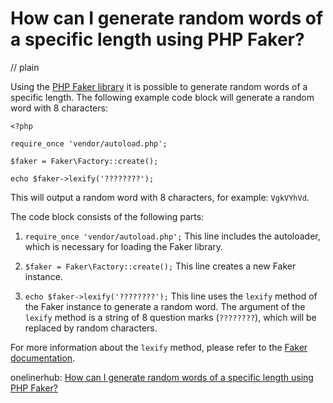 # How can I generate random words of a specific length using PHP Faker?
// plain

Using the [PHP Faker library](https://github.com/fzaninotto/Faker) it is possible to generate random words of a specific length. The following example code block will generate a random word with 8 characters:

```
<?php

require_once 'vendor/autoload.php';

$faker = Faker\Factory::create();

echo $faker->lexify('????????');

```

This will output a random word with 8 characters, for example: `VgkVYhVd`.

The code block consists of the following parts:

1. `require_once 'vendor/autoload.php';` This line includes the autoloader, which is necessary for loading the Faker library.

2. `$faker = Faker\Factory::create();` This line creates a new Faker instance.

3. `echo $faker->lexify('????????');` This line uses the `lexify` method of the Faker instance to generate a random word. The argument of the `lexify` method is a string of 8 question marks (`????????`), which will be replaced by random characters.

For more information about the `lexify` method, please refer to the [Faker documentation](https://github.com/fzaninotto/Faker#lexify).

onelinerhub: [How can I generate random words of a specific length using PHP Faker?](https://onelinerhub.com/php-faker/how-can-i-generate-random-words-of-a-specific-length-using-php-faker)
